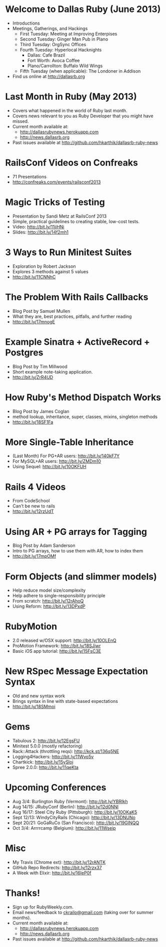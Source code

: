 # Welcome to Dallas Ruby (June 2013)
* Introductions
* Meetings, Gatherings, and Hackings
    - First Tuesday: Meeting at Improving Enterpises
    - Second Tuesday: Ginger Man Pub in Plano
    - Third Tuesday: OrgSync Offices
    - Fourth Tuesday: Hyperlocal Hacknights
        * Dallas: Cafe Brazil
        * Fort Worth: Avoca Coffee
        * Plano/Carrollton: Buffalo Wild Wings
    - Fifth Tuesday (when applicable): The Londoner in Addison
* Find us online at http://dallasrb.org

# Last Month in Ruby (May 2013)
* Covers what happened in the world of Ruby last month.
* Covers news relevant to you as Ruby Developer that you might have missed.
* Current month available at:
  * http://dallasrubynews.herokuapp.com
  * http://news.dallasrb.org
* Past issues available at http://github.com/hkarthik/dallasrb-ruby-news

# RailsConf Videos on Confreaks
* 71 Presentations
* http://confreaks.com/events/railsconf2013

# Magic Tricks of Testing
* Presentation by Sandi Metz at RailsConf 2013
* Simple, practical guidelines to creating stable, low-cost tests.
* Video: http://bit.ly/11jiHNi
* Slides: http://bit.ly/14f2mh1

# 3 Ways to Run Minitest Suites
* Exploration by Robert Jackson
* Explores 3 methods against 5 values
* http://bit.ly/11CNNhC

# The Problem With Rails Callbacks
* Blog Post by Samuel Mullen
* What they are, best practices, pitfalls, and further reading
* http://bit.ly/17mnogE

# Example Sinatra + ActiveRecord + Postgres
* Blog Post by Tim Millwood
* Short example note-taking application.
* http://bit.ly/ZrR4UD

# How Ruby's Method Dispatch Works
* Blog Post by James Coglan
* method lookup, inheritance, super, classes, mixins, singleton methods
* http://bit.ly/18SF1Fa

# More Single-Table Inheritance
* (Last Month) For PG+AR users: http://bit.ly/140kF7Y
* For MySQL+AR users: http://bit.ly/ZMDm10
* Using Sequel: http://bit.ly/10OKFUH

# Rails 4 Videos
* From CodeSchool
* Can't be new to rails
* http://bit.ly/12rzUdT

# Using AR + PG arrays for Tagging
* Blog Post by Adam Sanderson
* Intro to PG arrays, how to use them with AR, how to index them
* http://bit.ly/17mpOMf

# Form Objects (and slimmer models)
* Help reduce model size/complexity
* Help adhere to single-responsibility principle
* From scratch: http://bit.ly/12rAhoQ
* Using Reform: http://bit.ly/13DPxdP

# RubyMotion
* 2.0 released w/OSX support: http://bit.ly/10OLEnQ
* ProMotion Framework: http://bit.ly/18SJjwr
* Basic iOS app tutorial: http://bit.ly/15FsC3E

# New RSpec Message Expectation Syntax
* Old and new syntax work
* Brings syntax in line with state-based expectations
* http://bit.ly/18SMmoi

# Gems
* Tabulous 2: http://bit.ly/12EgsFU
* Minitest 5.0.0 (mostly refactoring)
* Rack::Attack (throttling reqs): http://kck.st/136q5NE
* Logging4Hackers: http://bit.ly/11Wvo5v
* Chartkick: http://bit.ly/15ySIoj
* Spree 2.0.0: http://bit.ly/11qeKta

# Upcoming Conferences
* Aug 3/4: Burlington Ruby (Vermont): http://bit.ly/YBRIkh
* Aug 14/15: JRubyConf (Berlin): http://bit.ly/12d0NNI
* Aug 16/17: Steel City Ruby (Pittsburgh): http://bit.ly/10OKaK5
* Sept 12/13: WindyCityRails (Chicago): http://bit.ly/13DNUNo
* Sept 20/21: GoGaRuCo (San Francisco): http://bit.ly/19GINQQ
* Oct 3/4: Arrrrcamp (Belgium): http://bit.ly/11Wseip

# Misc
* My Travis (Chrome ext): http://bit.ly/12rANTK
* GitHub Repo Redirects: http://bit.ly/12rzx37
* A Week with Elixir: http://bit.ly/16IeP0f

# Thanks!
* Sign up for RubyWeekly.com.
* Email news/feedback to ckrailo@gmail.com (taking over for summer months).
* Current month available at:
  * http://dallasrubynews.herokuapp.com
  * http://news.dallasrb.org
* Past issues available at http://github.com/hkarthik/dallasrb-ruby-news
